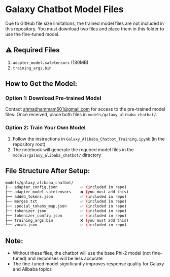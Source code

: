 # Galaxy Chatbot Model Files

Due to GitHub file size limitations, the trained model files are not included in this repository. You must download two files and place them in this folder to use the fine-tuned model.

## ⚠️ Required Files
1. `adapter_model.safetensors` (180MB)
2. `training_args.bin`

## How to Get the Model:

### Option 1: Download Pre-trained Model
Contact [ahmadhammam501@gmail.com](mailto:ahmadhammam501@gmail.com) for access to the pre-trained model files. Once received, place both files in `models/galaxy_alibaba_chatbot/`.

### Option 2: Train Your Own Model
1. Follow the instructions in `Galaxy_Alibaba_Chatbot_Training.ipynb` (in the repository root)
2. The notebook will generate the required model files in the `models/galaxy_alibaba_chatbot/` directory

## File Structure After Setup:
```bash
models/galaxy_alibaba_chatbot/
├── adapter_config.json          ✅ (included in repo)
├── adapter_model.safetensors    ❌ (you must add this)
├── added_tokens.json            ✅ (included in repo)
├── merges.txt                   ✅ (included in repo)
├── special_tokens_map.json      ✅ (included in repo)
├── tokenizer.json               ✅ (included in repo)
├── tokenizer_config.json        ✅ (included in repo)
├── training_args.bin            ❌ (you must add this)
└── vocab.json                   ✅ (included in repo)
```

## Note:
- Without these files, the chatbot will use the base Phi-2 model (not fine-tuned) and responses will be less accurate
- The fine-tuned model significantly improves response quality for Galaxy and Alibaba topics
